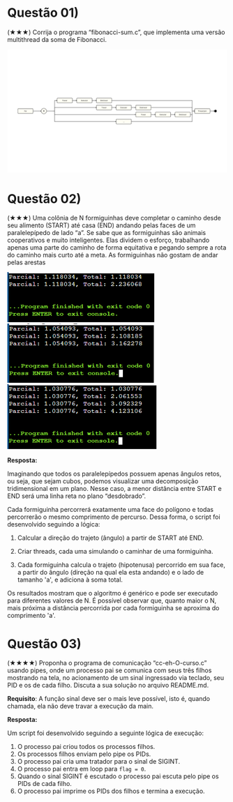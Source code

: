 

# Questão 01)

(★★★) Corrija o programa “fibonacci-sum.c”, que implementa uma versão multithread
da soma de Fibonacci.

![Diagrama Pthread](assets/parent.png)

# Questão 02)

(★★★) Uma colônia de N formiguinhas deve completar o caminho desde seu alimento
(START) até casa (END) andando pelas faces de um paralelepípedo de lado “a”. Se sabe
que as formiguinhas são animais cooperativos e muito inteligentes. Elas dividem o
esforço, trabalhando apenas uma parte do caminho de forma equitativa e pegando
sempre a rota do caminho mais curto até a meta. As formiguinhas não gostam de andar
pelas arestas

![Execução 1](assets/formiguinha_2.png)
![Execução 1](assets/formiguinha_3.png)
![Execução 1](assets/formiguinha_4.png)

**Resposta:**

Imaginando que todos os paralelepípedos possuem apenas ângulos retos, ou seja, que sejam cubos, podemos visualizar uma decomposição tridimensional em um plano. Nesse caso, a menor distância entre START e END será uma linha reta no plano “desdobrado”.

Cada formiguinha percorrerá exatamente uma face do polígono e todas percorrerão o mesmo comprimento de percurso. Dessa forma, o script foi desenvolvido seguindo a lógica:

1. Calcular a direção do trajeto (ângulo) a partir de START até END.

2. Criar threads, cada uma simulando o caminhar de uma formiguinha.

3. Cada formiguinha calcula o trajeto (hipotenusa) percorrido em sua face, a partir do ângulo (direção na qual ela esta andando) e o lado de tamanho 'a', e adiciona à soma total.

Os resultados mostram que o algoritmo é genérico e pode ser executado para diferentes valores de N. É possível observar que, quanto maior o N, mais próxima a distância percorrida por cada formiguinha se aproxima do comprimento 'a'.

# Questão 03)

(★★★★) Proponha o programa de comunicação “cc-eh-O-curso.c” usando pipes, onde
um processo pai se comunica com seus três filhos mostrando na tela, no acionamento de
um sinal ingressado via teclado, seu PID e os de cada filho. Discuta a sua solução no arquivo README.md.

**Requisito**: A função sinal deve ser o mais leve possível, isto é, quando chamada, ela
não deve travar a execução da main.

**Resposta:**

Um script foi desenvolvido seguindo a seguinte lógica de execução:

1. O processo pai criou todos os processos filhos.
2. Os processos filhos enviam pelo pipe os PIDs.
3. O processo pai cria uma tratador para o sinal de SIGINT.
4. O processo pai entra em loop para `flag = 0`.
5. Quando o sinal SIGINT é escutado o processo pai escuta pelo pipe os PIDs de cada filho.
6. O processo pai imprime os PIDs dos filhos e termina a execução.